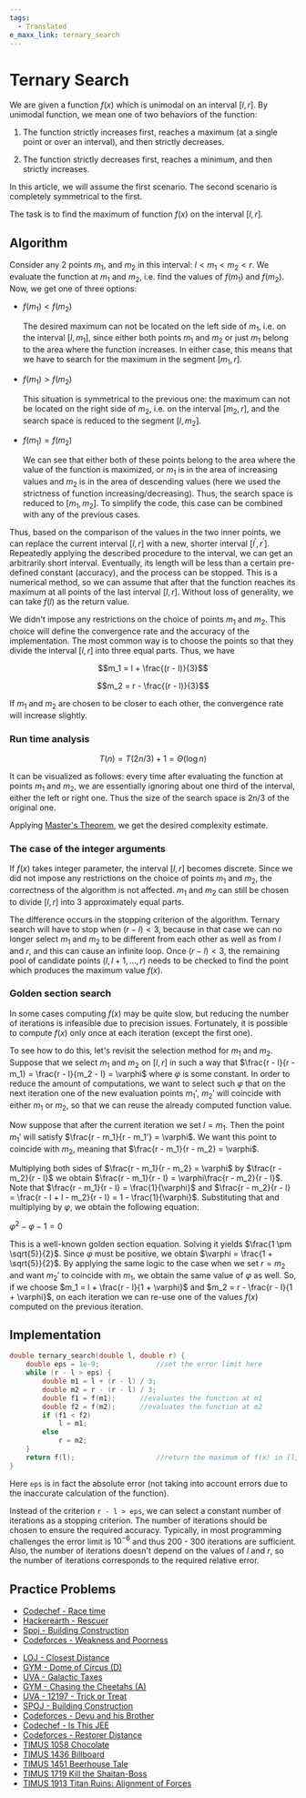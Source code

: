 ```yaml
---
tags:
  - Translated
e_maxx_link: ternary_search
---	
```


# Ternary Search

We are given a function $f(x)$ which is unimodal on an interval $[l, r]$. By unimodal function, we mean one of two behaviors of the function: 

1. The function strictly increases first, reaches a maximum (at a single point or over an interval), and then strictly decreases.

2. The function strictly decreases first, reaches a minimum, and then strictly increases.

In this article, we will assume the first scenario.
The second scenario is completely symmetrical to the first.

The task is to find the maximum of function $f(x)$ on the interval $[l, r]$.

## Algorithm

Consider any 2 points $m_1$, and $m_2$ in this interval: $l < m_1 < m_2 < r$. We evaluate the function at $m_1$ and $m_2$, i.e. find the values of $f(m_1)$ and $f(m_2)$. Now, we get one of three options:

-   $f(m_1) < f(m_2)$

    The desired maximum can not be located on the left side of $m_1$, i.e. on the interval $[l, m_1]$, since either both points $m_1$ and $m_2$ or just $m_1$ belong to the area where the function increases. In either case, this means that we have to search for the maximum in the segment $[m_1, r]$.

-   $f(m_1) > f(m_2)$

    This situation is symmetrical to the previous one: the maximum can not be located on the right side of $m_2$, i.e. on the interval $[m_2, r]$, and the search space is reduced to the segment $[l, m_2]$.

-   $f(m_1) = f(m_2)$

    We can see that either both of these points belong to the area where the value of the function is maximized, or $m_1$ is in the area of increasing values and $m_2$ is in the area of descending values (here we used the strictness of function increasing/decreasing). Thus, the search space is reduced to $[m_1, m_2]$. To simplify the code, this case can be combined with any of the previous cases.

Thus, based on the comparison of the values in the two inner points, we can replace the current interval $[l, r]$ with a new, shorter interval $[l^\prime, r^\prime]$. Repeatedly applying the described procedure to the interval, we can get an arbitrarily short interval. Eventually, its length will be less than a certain pre-defined constant (accuracy), and the process can be stopped. This is a numerical method, so we can assume that after that the function reaches its maximum at all points of the last interval $[l, r]$. Without loss of generality, we can take $f(l)$ as the return value.

We didn't impose any restrictions on the choice of points $m_1$ and $m_2$. This choice will define the convergence rate and the accuracy of the implementation. The most common way is to choose the points so that they divide the interval $[l, r]$ into three equal parts. Thus, we have

$$m_1 = l + \frac{(r - l)}{3}$$

$$m_2 = r - \frac{(r - l)}{3}$$ 

If $m_1$ and $m_2$ are chosen to be closer to each other, the convergence rate will increase slightly.

### Run time analysis

$$T(n) = T({2n}/{3}) + 1 = \Theta(\log n)$$

It can be visualized as follows: every time after evaluating the function at points $m_1$ and $m_2$, we are essentially ignoring about one third of the interval, either the left or right one. Thus the size of the search space is ${2n}/{3}$ of the original one. 

Applying [Master's Theorem](https://en.wikipedia.org/wiki/Master_theorem_(analysis_of_algorithms)), we get the desired complexity estimate.

### The case of the integer arguments

If $f(x)$ takes integer parameter, the interval $[l, r]$ becomes discrete. Since we did not impose any restrictions on the choice of points $m_1$ and $m_2$, the correctness of the algorithm is not affected. $m_1$ and $m_2$ can still be chosen to divide $[l, r]$ into 3 approximately equal parts.

The difference occurs in the stopping criterion of the algorithm. Ternary search will have to stop when $(r - l) < 3$, because in that case we can no longer select $m_1$ and $m_2$ to be different from each other as well as from $l$ and $r$, and this can cause an infinite loop. Once $(r - l) < 3$, the remaining pool of candidate points $(l, l + 1, \ldots, r)$ needs to be checked to find the point which produces the maximum value $f(x)$.

### Golden section search

In some cases computing $f(x)$ may be quite slow, but reducing the number of iterations is infeasible due to precision issues. Fortunately, it is possible to compute $f(x)$ only once at each iteration (except the first one).

To see how to do this, let's revisit the selection method for $m_1$ and $m_2$. Suppose that we select $m_1$ and $m_2$ on $[l, r]$ in such a way that $\frac{r - l}{r - m_1} = \frac{r - l}{m_2 - l} = \varphi$ where $\varphi$ is some constant. In order to reduce the amount of computations, we want to select such $\varphi$ that on the next iteration one of the new evaluation points $m_1'$, $m_2'$ will coincide with either $m_1$ or $m_2$, so that we can reuse the already computed function value.

Now suppose that after the current iteration we set $l = m_1$. Then the point $m_1'$ will satisfy $\frac{r - m_1}{r - m_1'} = \varphi$. We want this point to coincide with $m_2$, meaning that $\frac{r - m_1}{r - m_2} = \varphi$.

Multiplying both sides of $\frac{r - m_1}{r - m_2} = \varphi$ by $\frac{r - m_2}{r - l}$ we obtain $\frac{r - m_1}{r - l} = \varphi\frac{r - m_2}{r - l}$. Note that $\frac{r - m_1}{r - l} = \frac{1}{\varphi}$ and $\frac{r - m_2}{r - l} = \frac{r - l + l - m_2}{r - l} = 1 - \frac{1}{\varphi}$. Substituting that and multiplying by $\varphi$, we obtain the following equation:

$\varphi^2 - \varphi - 1 = 0$

This is a well-known golden section equation. Solving it yields $\frac{1 \pm \sqrt{5}}{2}$. Since $\varphi$ must be positive, we obtain $\varphi = \frac{1 + \sqrt{5}}{2}$. By applying the same logic to the case when we set $r = m_2$ and want $m_2'$ to coincide with $m_1$, we obtain the same value of $\varphi$ as well. So, if we choose $m_1 = l + \frac{r - l}{1 + \varphi}$ and $m_2 = r - \frac{r - l}{1 + \varphi}$, on each iteration we can re-use one of the values $f(x)$ computed on the previous iteration.

## Implementation

```cpp
double ternary_search(double l, double r) {
	double eps = 1e-9;				//set the error limit here
	while (r - l > eps) {
		double m1 = l + (r - l) / 3;
		double m2 = r - (r - l) / 3;
		double f1 = f(m1);		//evaluates the function at m1
		double f2 = f(m2);		//evaluates the function at m2
		if (f1 < f2)
			l = m1;
		else
			r = m2;
	}
	return f(l);					//return the maximum of f(x) in [l, r]
}
```

Here `eps` is in fact the absolute error (not taking into account errors due to the inaccurate calculation of the function).

Instead of the criterion `r - l > eps`, we can select a constant number of iterations as a stopping criterion. The number of iterations should be chosen to ensure the required accuracy. Typically, in most programming challenges the error limit is ${10}^{-6}$ and thus 200 - 300 iterations are sufficient. Also, the number of iterations doesn't depend on the values of $l$ and $r$, so the number of iterations corresponds to the required relative error.

## Practice Problems
- [Codechef - Race time](https://www.codechef.com/problems/AMCS03)
- [Hackerearth - Rescuer](https://www.hackerearth.com/problem/algorithm/rescuer-2d2495cb/)
- [Spoj - Building Construction](http://www.spoj.com/problems/KOPC12A/)
- [Codeforces - Weakness and Poorness](http://codeforces.com/problemset/problem/578/C)
* [LOJ - Closest Distance](http://lightoj.com/volume_showproblem.php?problem=1146)
* [GYM - Dome of Circus (D)](http://codeforces.com/gym/101309)
* [UVA - Galactic Taxes](https://uva.onlinejudge.org/index.php?option=com_onlinejudge&Itemid=8&page=show_problem&problem=4898)
* [GYM - Chasing the Cheetahs (A)](http://codeforces.com/gym/100829)
* [UVA - 12197 - Trick or Treat](https://uva.onlinejudge.org/index.php?option=com_onlinejudge&Itemid=8&page=show_problem&problem=3349)
* [SPOJ - Building Construction](http://www.spoj.com/problems/KOPC12A/)
* [Codeforces - Devu and his Brother](https://codeforces.com/problemset/problem/439/D)
* [Codechef - Is This JEE ](https://www.codechef.com/problems/ICM2003)
* [Codeforces - Restorer Distance](https://codeforces.com/contest/1355/problem/E)
* [TIMUS 1058 Chocolate](https://acm.timus.ru/problem.aspx?space=1&num=1058)
* [TIMUS 1436 Billboard](https://acm.timus.ru/problem.aspx?space=1&num=1436)
* [TIMUS 1451 Beerhouse Tale](https://acm.timus.ru/problem.aspx?space=1&num=1451)
* [TIMUS 1719 Kill the Shaitan-Boss](https://acm.timus.ru/problem.aspx?space=1&num=1719)
* [TIMUS 1913 Titan Ruins: Alignment of Forces](https://acm.timus.ru/problem.aspx?space=1&num=1913)

